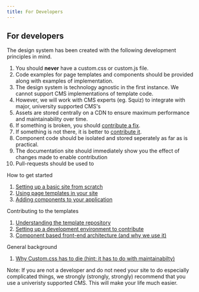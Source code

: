 ```yaml
---
title: For Developers
---
```


## For developers

The design system has been created with the following development principles in mind. 

1. You should **never** have a custom.css or custom.js file.
2. Code examples for page templates and components should be provided along with examples of implementation. 
3. The design system is technology agnostic in the first instance. We cannot support CMS implementations of template code.
4. However, we will work with CMS experts (eg. Squiz) to integrate with major, university supported CMS's
5. Assets are stored centrally on a CDN to ensure maximum performance and maintainability over time. 
6. If something is broken, you should [contribute a fix](/articles/contribution).
7. If something is not there, it is better to [contribute it](/articles/contribution).
8. Component code should be isolated and stored seperately as far as is practical.
3. The documentation site should immediately show you the effect of changes made to enable contribution
4. Pull-requests should be used to 

How to get started

1. [Setting up a basic site from scratch](#todo)
2. [Using page templates in your site](#todo)
3. [Adding components to your application](#todo)

Contributing to the templates

1. [Understanding the template repository](#todo)
2. [Setting up a development environment to contribute](#todo)
2. [Component based front-end architecture (and why we use it)](#todo)

General background

1. [Why Custom.css has to die (hint: it has to do with maintainabilty)](#todo)

Note: If you are not a developer and do not need your site to do especially complicated things, we strongly (strongly, strongly) recommend that you use a univeristy supported CMS. This will make your life much easier. 